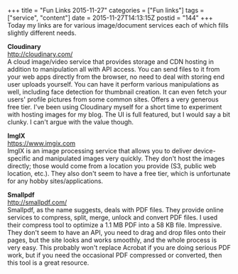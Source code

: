 +++
title = "Fun Links 2015-11-27"
categories = ["Fun links"]
tags = ["service", "content"]
date = 2015-11-27T14:13:15Z
postid = "144"
+++
Today my links are for various image/document services each of which fills slightly different needs.<!--more-->

**Cloudinary**  
http://cloudinary.com/  
A cloud image/video service that provides storage and CDN hosting in addition to manipulation all with API access. You can send files to it from your web apps directly from the browser, no need to deal with storing end user uploads yourself. You can have it perform various manipulations as well, including face detection for thumbnail creation. It can even fetch your users' profile pictures from some common sites. Offers a very generous free tier. I've been using Cloudinary myself for a short time to experiment with hosting images for my blog. The UI is full featured, but I would say a bit clunky. I can't argue with the value though.

**ImgIX**  
https://www.imgix.com  
ImgIX is an image processing service that allows you to deliver device-specific and manipulated images very quickly. They don't host the images directly; those would come from a location you provide (S3, public web location, etc.). They also don't seem to have a free tier, which is unfortunate for any hobby sites/applications.

**Smallpdf**  
http://smallpdf.com/  
Smallpdf, as the name suggests, deals with PDF files. They provide online services to compress, split, merge, unlock and convert PDF files. I used their compress tool to optimize a 1.1 MB PDF into a 58 KB file. Impressive. They don't seem to have an API, you need to drag and drop files onto their pages, but the site looks and works smoothly, and the whole process is very easy. This probably won't replace Acrobat if you are doing serious PDF work, but if you need the occasional PDF compressed or converted, then this tool is a great resource.